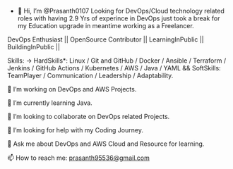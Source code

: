 - 👋 Hi, I’m @Prasanth0107 Looking for DevOps/Cloud technology related roles with having 2.9 Yrs of experince in DevOps just took a break for my Education upgrade in meantime working as a Freelancer.

DevOps Enthusiast || OpenSource Contributor || LearningInPublic || BuildingInPublic || 

Skills: -> HardSkills*: Linux / Git and GitHub / Docker / Ansible / Terraform / Jenkins / GitHub Actions / Kubernetes / AWS / Java / YAML && SoftSkills: TeamPlayer / Communication / Leadership / Adaptability.

🔭 I’m working on DevOps and AWS Projects.

🌱 I’m currently learning Java.

👯 I’m looking to collaborate on DevOps related Projects.

🤔 I’m looking for help with my Coding Journey.

💬 Ask me about DevOps and AWS Cloud and Resource for learning.

📫 How to reach me: prasanth95536@gmail.com

<!---
Prasanth0107/Prasanth0107 is a ✨ special ✨ repository because its `README.md` (this file) appears on your GitHub profile.
You can click the Preview link to take a look at your changes.
--->
